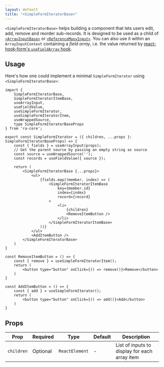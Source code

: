 ```yaml
---
layout: default
title: "<SimpleFormIteratorBase>"
---
```


`<SimpleFormIteratorBase>` helps building a component that lets users edit, add, remove and reorder sub-records. It is designed to be used as a child of [`<ArrayInputBase>`](./ArrayInputBase.md) or [`<ReferenceManyInput>`](https://react-admin-ee.marmelab.com/documentation/ra-core-ee#referencemanyinputbase). You can also use it within an `ArrayInputContext` containing a *field array*, i.e. the value returned by [react-hook-form's `useFieldArray` hook](https://react-hook-form.com/docs/usefieldarray).

## Usage

Here's how one could implement a minimal `SimpleFormIterator` using `<SimpleFormIteratorBase>`:

```tsx
import {
    SimpleFormIteratorBase,
    SimpleFormIteratorItemBase,
    useArrayInput,
    useFieldValue,
    useSimpleFormIterator,
    useSimpleFormIteratorItem,
    useWrappedSource,
    type SimpleFormIteratorBaseProps
} from 'ra-core';

export const SimpleFormIterator = ({ children, ...props }: SimpleFormIteratorBaseProps) => {
    const { fields } = useArrayInput(props);
    // Get the parent source by passing an empty string as source
    const source = useWrappedSource('');
    const records = useFieldValue({ source });

    return (
        <SimpleFormIteratorBase {...props}>
            <ul>
                {fields.map((member, index) => (
                    <SimpleFormIteratorItemBase
                        key={member.id}
                        index={index}
                        record={record}
                    >
                        <li>
                            {children}
                            <RemoveItemButton />
                        </li>
                    </SimpleFormIteratorItemBase>
                ))}
            </ul>
            <AddItemButton />
        </SimpleFormIteratorBase>
    )
}

const RemoveItemButton = () => {
    const { remove } = useSimpleFormIteratorItem();
    return (
        <button type="button" onClick={() => remove()}>Remove</button>
    )
}

const AddItemButton = () => {
    const { add } = useSimpleFormIterator();
    return (
        <button type="button" onClick={() => add()}>Add</button>
    )
}
```

## Props

| Prop              | Required | Type           | Default               | Description                                   |
|-------------------|----------|----------------|-----------------------|-----------------------------------------------|
| `children`        | Optional | `ReactElement` | -                     | List of inputs to display for each array item |